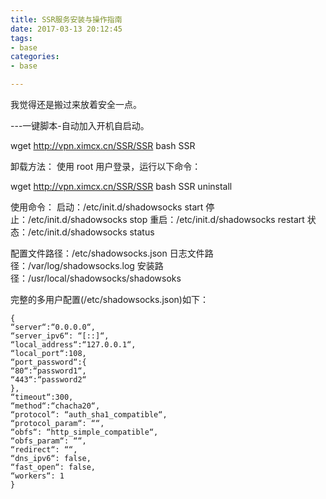 ```yaml
---
title: SSR服务安装与操作指南
date: 2017-03-13 20:12:45
tags:
- base
categories:
- base

---
```

我觉得还是搬过来放着安全一点。

<!-- more -->

---一键脚本-自动加入开机自启动。

wget http://vpn.ximcx.cn/SSR/SSR bash SSR


卸载方法：
使用 root 用户登录，运行以下命令：

wget http://vpn.ximcx.cn/SSR/SSR bash SSR uninstall



使用命令：
启动：/etc/init.d/shadowsocks start
停止：/etc/init.d/shadowsocks stop
重启：/etc/init.d/shadowsocks restart
状态：/etc/init.d/shadowsocks status

配置文件路径：/etc/shadowsocks.json
日志文件路径：/var/log/shadowsocks.log
安装路径：/usr/local/shadowsocks/shadowsoks


完整的多用户配置(/etc/shadowsocks.json)如下：

	{
	“server“:“0.0.0.0“,
	“server_ipv6“: “[::]“,
	“local_address“:“127.0.0.1“,
	“local_port“:108,
	“port_password“:{
	“80“:“password1“,
	“443“:“password2“
	},
	“timeout“:300,
	“method“:“chacha20“,
	“protocol“: “auth_sha1_compatible“,
	“protocol_param“: ““,
	“obfs“: “http_simple_compatible“,
	“obfs_param“: ““,
	“redirect“: ““,
	“dns_ipv6“: false,
	“fast_open“: false,
	“workers“: 1
	}